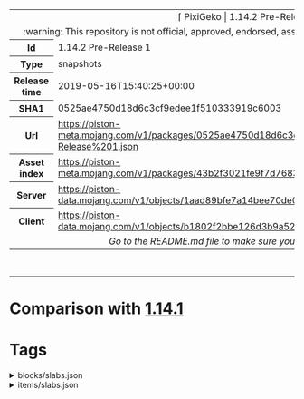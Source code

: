 <html><table>
<tr><td colspan="2" align="center"><img width="0" height="0"><br/>⌈ PixiGeko | 1.14.2 Pre-Release 1 ⌋<br/><img width="0" height="0"></td></tr>
<tr><td colspan="2" align="center"><img width="0" height="0"><br/>
:warning: This repository is not official, approved, endorsed, associated or connected with Mojang :warning:
<br/><img width="0" height="0"></td></tr>
<tr><th>Id</th><td>1.14.2 Pre-Release 1</td></tr>
<tr><th>Type</th><td>snapshots</td></tr>
<tr><th>Release time</th><td>2019-05-16T15:40:25+00:00</td></tr>
<tr><th>SHA1</th><td>0525ae4750d18d6c3cf9edee1f510333919c6003</td></tr>
<tr><th>Url</th><td><a href="https://piston-meta.mojang.com/v1/packages/0525ae4750d18d6c3cf9edee1f510333919c6003/1.14.2%20Pre-Release%201.json">https://piston-meta.mojang.com/v1/packages/0525ae4750d18d6c3cf9edee1f510333919c6003/1.14.2%20Pre-Release%201.json</a></td></tr>
<tr><th>Asset index</th><td><a href="https://piston-meta.mojang.com/v1/packages/43b2f3021fe9f7d768378de95538e22da3ee8301/1.14.json">https://piston-meta.mojang.com/v1/packages/43b2f3021fe9f7d768378de95538e22da3ee8301/1.14.json</a></td></tr>
<tr><th>Server</th><td><a href="https://piston-data.mojang.com/v1/objects/1aad89bfe7a14bee70de0b07339a2f319771180f/server.jar">https://piston-data.mojang.com/v1/objects/1aad89bfe7a14bee70de0b07339a2f319771180f/server.jar</a></td></tr>
<tr><th>Client</th><td><a href="https://piston-data.mojang.com/v1/objects/b1802f2bbe126d3b9a524a187eab1be3f346eb1c/client.jar">https://piston-data.mojang.com/v1/objects/b1802f2bbe126d3b9a524a187eab1be3f346eb1c/client.jar</a></td></tr>
<tr><td colspan="2" align="center"><img width="0" height="0"><br/>
<i>Go to the README.md file to make sure you see the full comparison</i>
<br/><img width="0" height="0"></td></tr>
</table></html>

<br/>

<hr/>

# Comparison with <a href="https://github.com/PixiGeko/Minecraft-generated-data/tree/1.14.1">1.14.1</a>

# Tags

<details><summary>blocks/slabs.json</summary>

```diff
+ minecraft:cut_red_sandstone_slab
+ minecraft:cut_sandstone_slab
```

</details>


<details><summary>items/slabs.json</summary>

```diff
+ minecraft:cut_red_sandstone_slab
+ minecraft:cut_sandstone_slab
```

</details>
